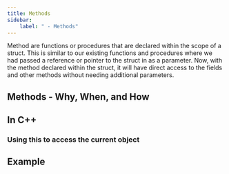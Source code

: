 ```yaml
---
title: Methods
sidebar:
    label: " - Methods"
---
```


Method are functions or procedures that are declared within the scope of a struct. This is similar to our existing functions and procedures where we had passed a reference or pointer to the struct in as a parameter. Now, with the method declared within the struct, it will have direct access to the fields and other methods without needing additional parameters.

## Methods - Why, When, and How

## In C++

### Using this to access the current object

## Example
